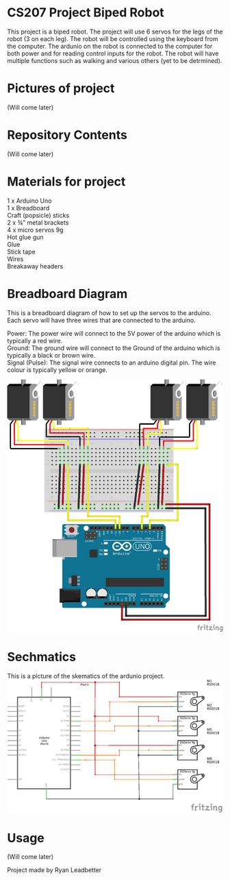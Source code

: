 # CS207 Project Biped Robot

This project is a biped robot. The project will use 6 servos for the legs of the robot (3 on each leg). The robot will be controlled using the keyboard from the computer. The ardunio on the robot is connected to the computer for both power and for reading control inputs for the robot. The robot will have multiple functions such as walking and various others (yet to be detrmined).

# Pictures of project
(Will come later)

# Repository Contents
(Will come later)

# Materials for project

1 x Arduino Uno <br />
1 x Breadboard <br />
Craft (popsicle) sticks <br />
2 x ¾” metal brackets <br />
4 x micro servos 9g <br />
Hot glue gun <br />
Glue <br />
Stick tape <br />
Wires <br />
Breakaway headers <br />

# Breadboard Diagram
This is a breadboard diagram of how to set up the servos to the arduino. Each servo will have three wires that are connected to the arduino.

Power: The power wire will connect to the 5V power of the arduino which is typically a red wire.<br />
Ground: The ground wire will connect to the Ground of the arduino which is typically a black or brown wire.<br />
Signal (Pulse): The signal wire connects to an arduino digital pin. The wire colour is typically yellow or orange. 

![alt tag](https://github.com/RyanLeadbetter/CS207/blob/master/img/Project_bb.png)

# Sechmatics
This is a picture of the skematics of the ardunio project.
![alt tag](https://github.com/RyanLeadbetter/CS207/blob/master/img/Project_schem.png)

# Usage 
(Will come later)










Project made by Ryan Leadbetter 
